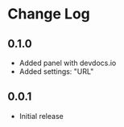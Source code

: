 # Change Log

## 0.1.0
- Added panel with devdocs.io
- Added settings: "URL"

## 0.0.1
- Initial release
